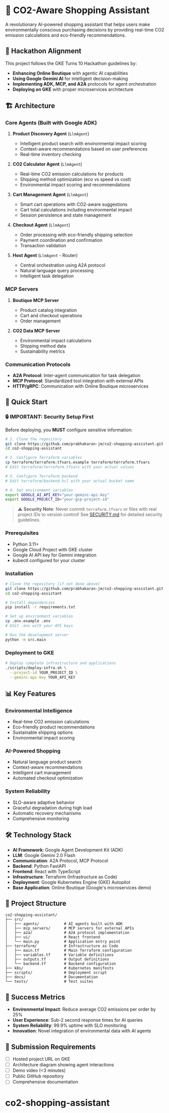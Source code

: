 # 🌱 CO2-Aware Shopping Assistant

A revolutionary AI-powered shopping assistant that helps users make environmentally conscious purchasing decisions by providing real-time CO2 emission calculations and eco-friendly recommendations.

## 🎯 Hackathon Alignment

This project follows the GKE Turns 10 Hackathon guidelines by:
- **Enhancing Online Boutique** with agentic AI capabilities
- **Using Google Gemini AI** for intelligent decision-making
- **Implementing ADK, MCP, and A2A** protocols for agent orchestration
- **Deploying on GKE** with proper microservices architecture

## 🏗️ Architecture

### Core Agents (Built with Google ADK)

1. **Product Discovery Agent** (`LlmAgent`)
   - Intelligent product search with environmental impact scoring
   - Context-aware recommendations based on user preferences
   - Real-time inventory checking

2. **CO2 Calculator Agent** (`LlmAgent`)
   - Real-time CO2 emission calculations for products
   - Shipping method optimization (eco vs speed vs cost)
   - Environmental impact scoring and recommendations

3. **Cart Management Agent** (`LlmAgent`)
   - Smart cart operations with CO2-aware suggestions
   - Cart total calculations including environmental impact
   - Session persistence and state management

4. **Checkout Agent** (`LlmAgent`)
   - Order processing with eco-friendly shipping selection
   - Payment coordination and confirmation
   - Transaction validation

5. **Host Agent** (`LlmAgent` - Router)
   - Central orchestration using A2A protocol
   - Natural language query processing
   - Intelligent task delegation

### MCP Servers

1. **Boutique MCP Server**
   - Product catalog integration
   - Cart and checkout operations
   - Order management

2. **CO2 Data MCP Server**
   - Environmental impact calculations
   - Shipping method data
   - Sustainability metrics

### Communication Protocols

- **A2A Protocol**: Inter-agent communication for task delegation
- **MCP Protocol**: Standardized tool integration with external APIs
- **HTTP/gRPC**: Communication with Online Boutique microservices

## 🚀 Quick Start

### 🔒 **IMPORTANT: Security Setup First**

Before deploying, you **MUST** configure sensitive information:

```bash
# 1. Clone the repository
git clone https://github.com/prabhakaran-jm/co2-shopping-assistant.git
cd co2-shopping-assistant

# 2. Configure Terraform variables
cp terraform/terraform.tfvars.example terraform/terraform.tfvars
# Edit terraform/terraform.tfvars with your actual values

# 3. Configure Terraform backend
# Edit terraform/backend.hcl with your actual bucket name

# 4. Set environment variables
export GOOGLE_AI_API_KEY="your-gemini-api-key"
export GOOGLE_PROJECT_ID="your-gcp-project-id"
```

> ⚠️ **Security Note**: Never commit `terraform.tfvars` or files with real project IDs to version control! See [SECURITY.md](SECURITY.md) for detailed security guidelines.

### Prerequisites
- Python 3.11+
- Google Cloud Project with GKE cluster
- Google AI API key for Gemini integration
- kubectl configured for your cluster

### Installation

```bash
# Clone the repository (if not done above)
git clone https://github.com/prabhakaran-jm/co2-shopping-assistant.git
cd co2-shopping-assistant

# Install dependencies
pip install -r requirements.txt

# Set up environment variables
cp .env.example .env
# Edit .env with your API keys

# Run the development server
python -m src.main
```

### Deployment to GKE

```bash
# Deploy complete infrastructure and applications
./scripts/deploy-infra.sh \
  --project-id YOUR_PROJECT_ID \
  --gemini-api-key YOUR_API_KEY
```

## 📊 Key Features

### Environmental Intelligence
- Real-time CO2 emission calculations
- Eco-friendly product recommendations
- Sustainable shipping options
- Environmental impact scoring

### AI-Powered Shopping
- Natural language product search
- Context-aware recommendations
- Intelligent cart management
- Automated checkout optimization

### System Reliability
- SLO-aware adaptive behavior
- Graceful degradation during high load
- Automatic recovery mechanisms
- Comprehensive monitoring

## 🛠️ Technology Stack

- **AI Framework**: Google Agent Development Kit (ADK)
- **LLM**: Google Gemini 2.0 Flash
- **Communication**: A2A Protocol, MCP Protocol
- **Backend**: Python FastAPI
- **Frontend**: React with TypeScript
- **Infrastructure**: Terraform (Infrastructure as Code)
- **Deployment**: Google Kubernetes Engine (GKE) Autopilot
- **Base Application**: Online Boutique (Google's microservices demo)

## 📁 Project Structure

```
co2-shopping-assistant/
├── src/
│   ├── agents/           # AI agents built with ADK
│   ├── mcp_servers/      # MCP servers for external APIs
│   ├── a2a/              # A2A protocol implementation
│   ├── ui/               # React frontend
│   └── main.py           # Application entry point
├── terraform/            # Infrastructure as Code
│   ├── main.tf           # Main Terraform configuration
│   ├── variables.tf      # Variable definitions
│   ├── outputs.tf        # Output definitions
│   └── backend.tf        # Backend configuration
├── k8s/                  # Kubernetes manifests
├── scripts/              # Deployment script
├── docs/                 # Documentation
└── tests/                # Test suites
```

## 🎯 Success Metrics

- **Environmental Impact**: Reduce average CO2 emissions per order by 25%
- **User Experience**: Sub-2 second response times for AI queries
- **System Reliability**: 99.9% uptime with SLO monitoring
- **Innovation**: Novel integration of environmental data with AI agents

## 📝 Submission Requirements

- [ ] Hosted project URL on GKE
- [ ] Architecture diagram showing agent interactions
- [ ] Demo video (<3 minutes)
- [ ] Public GitHub repository
- [ ] Comprehensive documentation
# co2-shopping-assistant
